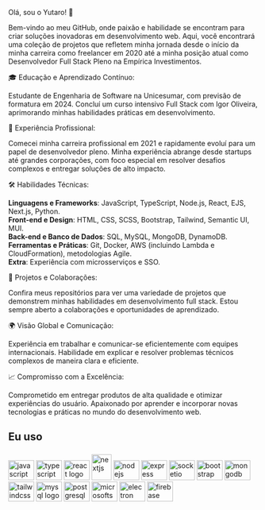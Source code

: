 Olá, sou o Yutaro! 👋

Bem-vindo ao meu GitHub, onde paixão e habilidade se encontram para criar soluções inovadoras em desenvolvimento web. Aqui, você encontrará uma coleção de projetos que refletem minha jornada desde o início da minha carreira como freelancer em 2020 até a minha posição atual como Desenvolvedor Full Stack Pleno na Empírica Investimentos.

🎓 Educação e Aprendizado Contínuo:

Estudante de Engenharia de Software na Unicesumar, com previsão de formatura em 2024.
Concluí um curso intensivo Full Stack com Igor Oliveira, aprimorando minhas habilidades práticas em desenvolvimento.

💼 Experiência Profissional:

Comecei minha carreira profissional em 2021 e rapidamente evoluí para um papel de desenvolvedor pleno.
Minha experiência abrange desde startups até grandes corporações, com foco especial em resolver desafios complexos e entregar soluções de alto impacto.

🛠 Habilidades Técnicas:

<b>Linguagens e Frameworks</b>: JavaScript, TypeScript, Node.js, React, EJS, Next.js, Python. <br>
<b>Front-end e Design</b>: HTML, CSS, SCSS, Bootstrap, Tailwind, Semantic UI, MUI. <br>
<b>Back-end e Banco de Dados</b>: SQL, MySQL, MongoDB, DynamoDB. <br>
<b>Ferramentas e Práticas</b>: Git, Docker, AWS (incluindo Lambda e CloudFormation), metodologias Agile. <br>
<b>Extra</b>: Experiência com microsserviços e SSO.

🚀 Projetos e Colaborações:

Confira meus repositórios para ver uma variedade de projetos que demonstrem minhas habilidades em desenvolvimento full stack.
Estou sempre aberto a colaborações e oportunidades de aprendizado.

🌍 Visão Global e Comunicação:

Experiência em trabalhar e comunicar-se eficientemente com equipes internacionais.
Habilidade em explicar e resolver problemas técnicos complexos de maneira clara e eficiente.

📈 Compromisso com a Excelência:

Comprometido em entregar produtos de alta qualidade e otimizar experiências do usuário.
Apaixonado por aprender e incorporar novas tecnologias e práticas no mundo do desenvolvimento web.


<h2 align="left">Eu uso</h2>

###

<div align="left">
  <img src="https://cdn.jsdelivr.net/gh/devicons/devicon/icons/javascript/javascript-original.svg" height="40" width="52" alt="javascript logo"  />
  <img src="https://cdn.jsdelivr.net/gh/devicons/devicon/icons/typescript/typescript-original.svg" height="40" width="52" alt="typescript logo"  />
  <img src="https://cdn.jsdelivr.net/gh/devicons/devicon/icons/react/react-original.svg" height="40" width="52" alt="react logo"  />
  <img src="https://cdn.worldvectorlogo.com/logos/nextjs-2.svg" alt="nextjs" width="40" height="52"/>
  <img src="https://cdn.jsdelivr.net/gh/devicons/devicon/icons/nodejs/nodejs-original.svg" height="40" width="52" alt="nodejs logo"  />
  <img src="https://cdn.jsdelivr.net/gh/devicons/devicon/icons/express/express-original.svg" height="40" width="52" alt="express logo"  />
  <img src="https://cdn.jsdelivr.net/gh/devicons/devicon/icons/socketio/socketio-original.svg" height="40" width="52" alt="socketio logo"  />
  <img src="https://cdn.jsdelivr.net/gh/devicons/devicon/icons/bootstrap/bootstrap-original.svg" height="40" width="52" alt="bootstrap logo"  />
  <img src="https://cdn.jsdelivr.net/gh/devicons/devicon/icons/mongodb/mongodb-original.svg" height="40" width="52" alt="mongodb logo"  />
  <img src="https://cdn.jsdelivr.net/gh/devicons/devicon/icons/tailwindcss/tailwindcss-original-wordmark.svg" height="40" width="52" alt="tailwindcss logo"  />
  <img src="https://cdn.jsdelivr.net/gh/devicons/devicon/icons/mysql/mysql-original.svg" height="40" width="52" alt="mysql logo"  />
  <img src="https://cdn.jsdelivr.net/gh/devicons/devicon/icons/postgresql/postgresql-original.svg" height="40" width="52" alt="postgresql logo"  />
  <img src="https://cdn.jsdelivr.net/gh/devicons/devicon/icons/microsoftsqlserver/microsoftsqlserver-plain.svg" height="40" width="52" alt="microsoftsqlserver logo"  />
  <img src="https://cdn.jsdelivr.net/gh/devicons/devicon/icons/electron/electron-original.svg" height="40" width="52" alt="electron logo"  />
  <img src="https://cdn.jsdelivr.net/gh/devicons/devicon/icons/firebase/firebase-plain.svg" height="40" width="52" alt="firebase logo"  />
</div>
